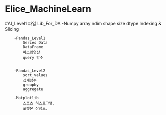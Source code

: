 # Elice_MachineLearn

#AI_Level1 파일
    Lib_For_DA
        -Numpy
            array
            ndim
            shape
            size
            dtype
            Indexing & Slicing 


        -Pandas_Level1
            Series Data
            DataFrame
            마스킹연산
            query 함수


        -Pandas_Level2
            sort_values
            집계함수
            groupby
            aggregate
        
        -Matplotlib
            스포츠 히스토그램.
            포켓몬 산점도.

